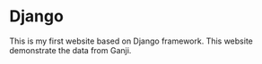 # Django
This is my first website based on Django framework.
This website demonstrate the data from Ganji.

